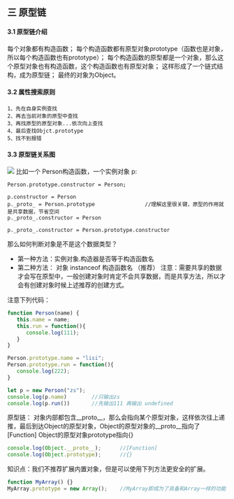 ## 三 原型链
#### 3.1 原型链介绍
每个对象都有构造函数；
每个构造函数都有原型对象prototype（函数也是对象，所以每个构造函数也有prototype）；
每个构造函数的原型都是一个对象，那么这个原型对象也有构造函数，这个构造函数也有原型对象；
这样形成了一个链式结构，成为原型链；
最终的对象为Object。
#### 3.2 属性搜索原则
```
1、先在自身实例查找
2、再去当前对象的原型中查找
3、再找原型的原型对象...依次向上查找
4、最后查找Objct.prototype
5、找不到报错
```
#### 3.3 原型链关系图
![](/images/JavaScript/JavaScript-02.png)
比如一个 Person构造函数，一个实例对象 p:
```
Person.prototype.constructor = Person;

p.constructor = Person
p._proto_ = Person.prototype                //理解这里很关键，原型的作用就是共享数据，节省空间
p._proto_.constructor = Person

p._proto_.constructor = Person.prototype.constructor
```
那么如何判断对象是不是这个数据类型？
- 第一种方法：实例对象.构造器是否等于构造函数名
- 第二种方法： 对象 instanceof 构造函数名  （推荐）
注意：需要共享的数据才会写在原型中，一般创建对象时肯定不会共享数据，而是共享方法，所以才会有创建对象时候上述推荐的创建方式。

注意下列代码：
```js
function Person(name) {
   this.name = name;
   this.run = function(){
      console.log(111);
   }
}

Person.prototype.name = "lisi";
Person.prototype.run = function(){
   console.log(222);
}

let p = new Person("zs");
console.log(p.name)        //只输出zs
console.log(p.run())       //先输出111 再输出 undefined
```
原型链：
对象内部都包含__proto__，那么会指向某个原型对象，这样依次往上递推，最后到达Object的原型对象，Object的原型对象的__proto__指向了[Function]
Object的原型对象prototype指向{}
```js
console.log(Object.__proto__);      //[Function]
console.log(Object.prototype);      //{}
```
知识点：我们不推荐扩展内置对象，但是可以使用下列方法更安全的扩展。
```javascript
function MyArray() {}
MyArray.prototype = new Array();    //MyArray即成为了具备和Array一样的功能
```
